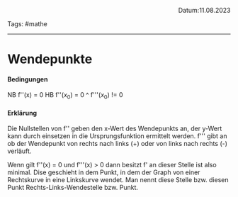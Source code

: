 <p align="right">Datum:11.08.2023</p>

Tags: #mathe 

---

# Wendepunkte

#### Bedingungen
NB f''(x) = 0 
HB f''($x_0$) = 0 ^ f'''($x_0$) != 0

#### Erklärung
Die Nullstellen von f'' geben den x-Wert des Wendepunkts an, der y-Wert kann durch einsetzen in die Ursprungsfunktion ermittelt werden. f''' gibt an ob der Wendepunkt von rechts nach links (+) oder von links nach rechts (-) verläuft.

Wenn gilt f''(x) = 0 und f'''(x) > 0 dann besitzt f' an dieser Stelle ist also minimal.
Dise geschieht in dem Punkt, in dem der Graph von einer Rechtskurve in eine Linkskurve wendet. Man nennt diese Stelle bzw. diesen Punkt Rechts-Links-Wendestelle bzw. Punkt.